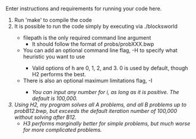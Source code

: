 Enter instructions and requirements for running your code here.

1. Run 'make' to compile the code
2. It is possible to run the code simply by executing via ./blocksworld <filepath>
    - filepath is the only required command line argument
        - It should follow the format of probs/probXXX.bwp
    - You can add an optional command line flag, -H <h> to specify what heuristic you want to use
        - Valid options of h are 0, 1, 2, and 3. 0 is used by default, though H2 performs the best.
    - There is also an optional maximum limitations flag, -I <i>
        - You can input any number for i, as long as it is positive. The default is 100,000.
3. Using H2, my program solves all A problems, and all B problems up to probB12.bwp, but exceeds the default iteration number of 100,000 without solving after B12. 
    - H3 performs marginally better for simple problems, but much worse for more complicated problems.